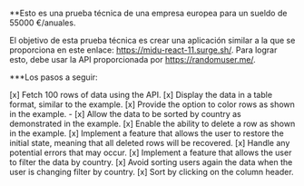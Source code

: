 **Esto es una prueba técnica de una empresa europea para un sueldo de 55000 €/anuales.

El objetivo de esta prueba técnica es crear una aplicación similar a la que se proporciona en este enlace: https://midu-react-11.surge.sh/. Para lograr esto, debe usar la API proporcionada por https://randomuser.me/.

***Los pasos a seguir:

 [x] Fetch 100 rows of data using the API.
 [x] Display the data in a table format, similar to the example.
 [x] Provide the option to color rows as shown in the example. - 
 [x] Allow the data to be sorted by country as demonstrated in the example.
 [x] Enable the ability to delete a row as shown in the example.
 [x] Implement a feature that allows the user to restore the initial state, meaning that all deleted rows will be recovered.
 [x] Handle any potential errors that may occur.
 [x] Implement a feature that allows the user to filter the data by country.
 [x] Avoid sorting users again the data when the user is changing filter by country.
 [x] Sort by clicking on the column header.
